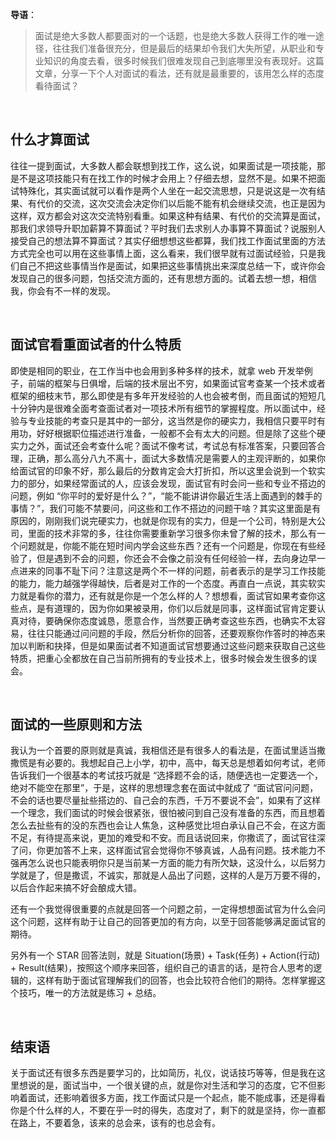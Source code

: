 **导语**：
> 面试是绝大多数人都要面对的一个话题，也是绝大多数人获得工作的唯一途径，往往我们准备很充分，但是最后的结果却令我们大失所望，从职业和专业知识的角度去看，很多时候我们很难发现自己到底哪里没有表现好。这篇文章，分享一下个人对面试的看法，还有就是最重要的，该用怎么样的态度看待面试？

<br>

## **什么才算面试**
往往一提到面试，大多数人都会联想到找工作，这么说，如果面试是一项技能，那是不是这项技能只有在找工作的时候才会用上？仔细去想，显然不是。如果不把面试特殊化，其实面试就可以看作是两个人坐在一起交流思想，只是说这是一次有结果、有代价的交流，这次交流会决定你们以后能不能有机会继续交流，也正是因为这样，双方都会对这次交流特别看重。如果这种有结果、有代价的交流算是面试，那我们求领导升职加薪算不算面试？平时我们去求别人办事算不算面试？说服别人接受自己的想法算不算面试？其实仔细想想这些都算，我们找工作面试里面的方法方式完全也可以用在这些事情上面，这么看来，我们很早就有过面试经验，只是我们自己不把这些事情当作是面试，如果把这些事情挑出来深度总结一下，或许你会发现自己的很多问题，包括交流方面的，还有思想方面的。试着去想一想，相信我，你会有不一样的发现。

<br>

## **面试官看重面试者的什么特质**
即使是相同的职业，在工作当中也会用到多种多样的技术，就拿 web 开发举例子，前端的框架与日俱增，后端的技术层出不穷，如果面试官考查某一个技术或者框架的细枝末节，那么即使是有多年开发经验的人也会被考倒，而且面试的短短几十分钟内是很难全面考查面试者对一项技术所有细节的掌握程度。所以面试中，经验与专业技能的考查只是其中的一部分，这当然是你的硬实力，我相信只要平时有用功，好好根据职位描述进行准备，一般都不会有太大的问题。但是除了这些个硬实力之外，面试还会考查什么呢？面试不像考试，考试总有标准答案，只要回答合理，正确，那么高分八九不离十，面试大多数情况是需要人的主观评断的，如果你给面试官的印象不好，那么最后的分数肯定会大打折扣，所以这里会说到一个软实力的部分，如果经常面试的人，应该会发现，面试官有时会问一些和专业不搭边的问题，例如 “你平时的爱好是什么？”，“能不能讲讲你最近生活上面遇到的棘手的事情？”，我们可能不禁要问，问这些和工作不搭边的问题干啥？其实这里面是有原因的，刚刚我们说完硬实力，也就是你现有的实力，但是一个公司，特别是大公司，里面的技术非常的多，往往你需要重新学习很多你未曾了解的技术，那么有一个问题就是，你能不能在短时间内学会这些东西？还有一个问题是，你现在有些经验了，但是遇到不会的问题，你还会不会像之前没有任何经验一样，去向身边早一点进来的同事不耻下问？注意这是两个不一样的问题，前者表示的是学习工作技能的能力，能力越强学得越快，后者是对工作的一个态度。再直白一点说，其实软实力就是看你的潜力，还有就是你是一个怎么样的人？想想看，面试官如果考查你这些点，是有道理的，因为你如果被录用，你们以后就是同事，这样面试官肯定要认真对待，要确保你态度诚恳，愿意合作，当然要正确考查这些东西，也确实不太容易，往往只能通过问问题的手段，然后分析你的回答，还要观察你作答时的神态来加以判断和抉择，但是如果面试者不知道面试官想要通过这些问题来获取自己这些特质，把重心全都放在自己当前所拥有的专业技术上，很多时候会发生很多的误会。

<br>

## 面试的一些原则和方法
我认为一个首要的原则就是真诚，我相信还是有很多人的看法是，在面试里适当撒撒慌是有必要的。我想起自己上小学，初中，高中，每天总是想着如何考试，老师告诉我们一个很基本的考试技巧就是 “选择题不会的话，随便选也一定要选一个，绝对不能空在那里”，于是，这样的思想理念套在面试中就成了 “面试官问问题，不会的话也要尽量扯些搭边的、自己会的东西，千万不要说不会”，如果有了这样一个理念，我们面试的时候会很紧张，很怕被问到自己没有准备的东西，而且想着怎么去扯些有的没的东西也会让人焦急，这种感觉比坦白承认自己不会，在这方面不足，有待提高来说，更加的难受和不安。而且话说回来，你撒谎了，面试官往深了问，你更加答不上来，这样面试官会觉得你不够真诚，人品有问题。技术能力不强再怎么说也只能表明你只是当前某一方面的能力有所欠缺，这没什么，以后努力学就是了，但是撒谎，不诚实，那就是人品出了问题，这样的人是万万要不得的，以后合作起来搞不好会酿成大错。

还有一个我觉得很重要的点就是回答一个问题之前，一定得想想面试官为什么会问这个问题，这样有助于让自己的回答更加的有方向，以至于回答能够满足面试官的期待。

另外有一个 STAR 回答法则，就是 Situation(场景) + Task(任务) + Action(行动) + Result(结果)，按照这个顺序来回答，组织自己的语言的话，是符合人思考的逻辑的，这样有助于面试官理解我们的回答，也会比较符合他们的期待。怎样掌握这个技巧，唯一的方法就是练习 + 总结。

<br>

## **结束语**
关于面试还有很多东西是要学习的，比如简历，礼仪，说话技巧等等，但是我在这里想说的是，面试当中，一个很关键的点，就是你对生活和学习的态度，它不但影响着面试，还影响着很多方面，找工作面试只是一个起点，能不能成事，还是得看你是个什么样的人，不要在乎一时的得失，态度对了，剩下的就是坚持，你一直都在路上，不要着急，该来的总会来，该有的也总会有。

